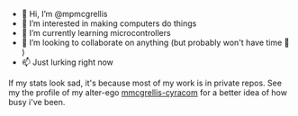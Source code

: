 - 👋 Hi, I’m @mpmcgrellis
- 👀 I’m interested in making computers do things
- 🌱 I’m currently learning microcontrollers
- 💞️ I’m looking to collaborate on anything (but probably won't have time 🙁 )
- 📫 Just lurking right now

If my stats look sad, it's because most of my work is in private repos.  See my the profile of my alter-ego [mmcgrellis-cyracom](https://github.com/mmcgrellis-cyracom) for a better idea of how busy i've been.

<!---
mpmcgrellis/mpmcgrellis is a ✨ special ✨ repository because its `README.md` (this file) appears on your GitHub profile.
You can click the Preview link to take a look at your changes.
--->
